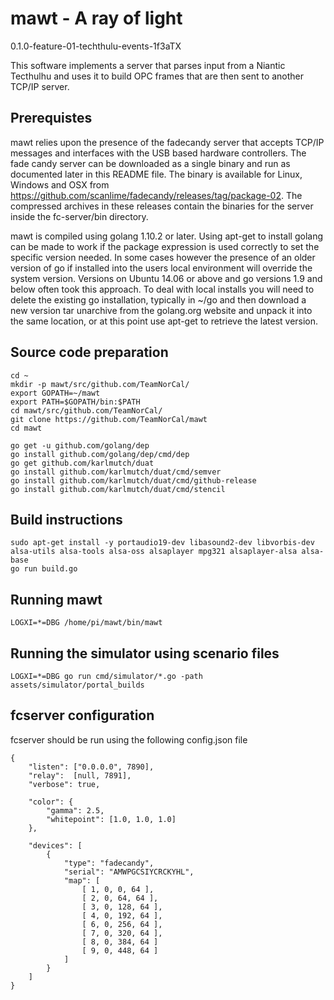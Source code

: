 # mawt - A ray of light

<repo-version>0.1.0-feature-01-techthulu-events-1f3aTX</repo-version>

This software implements a server that parses input from a Niantic Tecthulhu and uses it to build OPC frames that are then sent to another TCP/IP server.

## Prerequistes

mawt relies upon the presence of the fadecandy server that accepts TCP/IP messages and interfaces with the USB based hardware controllers.  The fade candy server can be downloaded as a single binary and run as documented later in this README file.  The binary is available for Linux, Windows and OSX from https://github.com/scanlime/fadecandy/releases/tag/package-02.  The compressed archives in these releases contain the binaries for the server inside the fc-server/bin directory.

mawt is compiled using golang 1.10.2 or later.  Using apt-get to install golang can be made to work if the package expression is used correctly to set the specific version needed.  In some cases however the presence of an older version of go if installed into the users local environment will override the system version.  Versions on Ubuntu 14.06 or above and go versions 1.9 and below often took this approach.  To deal with local installs you will need to delete the existing go installation, typically in ~/go and then download a new version tar unarchive from the golang.org website and unpack it into the same location, or at this point use apt-get to retrieve the latest version.

## Source code preparation

```shell
cd ~
mkdir -p mawt/src/github.com/TeamNorCal/
export GOPATH=~/mawt
export PATH=$GOPATH/bin:$PATH
cd mawt/src/github.com/TeamNorCal/
git clone https://github.com/TeamNorCal/mawt
cd mawt
```

```shell
go get -u github.com/golang/dep
go install github.com/golang/dep/cmd/dep
go get github.com/karlmutch/duat
go install github.com/karlmutch/duat/cmd/semver
go install github.com/karlmutch/duat/cmd/github-release
go install github.com/karlmutch/duat/cmd/stencil
```

## Build instructions

```shell
sudo apt-get install -y portaudio19-dev libasound2-dev libvorbis-dev alsa-utils alsa-tools alsa-oss alsaplayer mpg321 alsaplayer-alsa alsa-base
go run build.go
```

## Running mawt

```shell
LOGXI=*=DBG /home/pi/mawt/bin/mawt
```

## Running the simulator using scenario files

```shell
LOGXI=*=DBG go run cmd/simulator/*.go -path assets/simulator/portal_builds
```


## fcserver configuration

fcserver should be run using the following config.json file

```shell
{
    "listen": ["0.0.0.0", 7890],
    "relay":  [null, 7891],
    "verbose": true,

    "color": {
        "gamma": 2.5,
        "whitepoint": [1.0, 1.0, 1.0]
    },

    "devices": [
        {
            "type": "fadecandy",
            "serial": "AMWPGCSIYCRCKYHL",
            "map": [
                [ 1, 0, 0, 64 ],
                [ 2, 0, 64, 64 ],
                [ 3, 0, 128, 64 ],
                [ 4, 0, 192, 64 ],
                [ 6, 0, 256, 64 ],
                [ 7, 0, 320, 64 ],
                [ 8, 0, 384, 64 ]
                [ 9, 0, 448, 64 ]
            ]
        }
    ]
}
```
